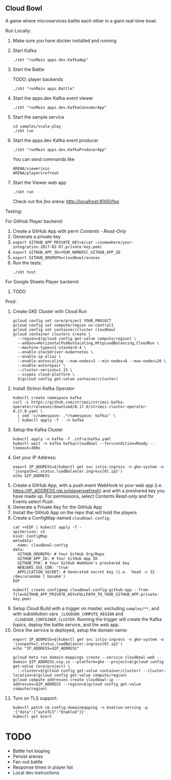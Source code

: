 Cloud Bowl
----------

A game where microservices battle each other in a giant real-time bowl.


Run Locally:
1. Make sure you have docker installed and running
1. Start Kafka
    ```
    ./sbt "runMain apps.dev.KafkaApp"
    ```
1. Start the Battle

    TODO: player backends
    ```
    ./sbt "runMain apps.Battle"
    ```
1. Start the apps.dev Kafka event viewer
    ```
    ./sbt "runMain apps.dev.KafkaConsumerApp"
    ```
1. Start the sample service
    ```
    cd samples/scala-play
    ./sbt run
    ```
1. Start the apps.dev Kafka event producer
    ```
    ./sbt "runMain apps.dev.KafkaProducerApp"
    ```
    You can send commands like
    ```
    ARENA/viewerjoin
    ARENA/playersrefresh
    ```
1. Start the Viewer web app
    ```
    ./sbt run
    ```
    Check out the *foo* arena: [http://localhost:9000/foo](http://localhost:9000/foo)


Testing:

For GitHub Player backend:

1. Create a GitHub App with perm *Contents - Read-Only*
1. Generate a private key
1. `export GITHUB_APP_PRIVATE_KEY=$(cat ~/somewhere/your-integration.2017-02-07.private-key.pem)`
1. `export GITHUB_APP_ID=YOUR_NUMERIC_GITHUB_APP_ID`
1. `export GITHUB_ORGREPO=cloudbowl/arenas`
1. Run the tests:
    ```
    ./sbt test
    ```

For Google Sheets Player backend:

1. TODO


Prod:
1. Create GKE Cluster with Cloud Run
    ```
    gcloud config set core/project YOUR_PROJECT
    gcloud config set compute/region us-central1
    gcloud config set container/cluster cloudbowl
    gcloud container clusters create \
      --region=$(gcloud config get-value compute/region) \
      --addons=HorizontalPodAutoscaling,HttpLoadBalancing,CloudRun \
      --machine-type=n1-standard-4 \
      --enable-stackdriver-kubernetes \
      --enable-ip-alias \
      --enable-autoscaling --num-nodes=3 --min-nodes=0 --max-nodes=20 \
      --enable-autorepair \
      --cluster-version=1.15 \
      --scopes cloud-platform \
      $(gcloud config get-value container/cluster)
    ```
1. Install Strimzi Kafka Operator
    ```
    kubectl create namespace kafka
    curl -L https://github.com/strimzi/strimzi-kafka-operator/releases/download/0.17.0/strimzi-cluster-operator-0.17.0.yaml \
      | sed 's/namespace: .*/namespace: kafka/' \
      | kubectl apply -f - -n kafka
    ```
1. Setup the Kafka Cluster
    ```
    kubectl apply -n kafka -f .infra/kafka.yaml
    kubectl wait -n kafka kafka/cloudbowl --for=condition=Ready --timeout=300s
    ```
1. Get your IP Address:
    ```
    export IP_ADDRESS=$(kubectl get svc istio-ingress -n gke-system -o 'jsonpath={.status.loadBalancer.ingress[0].ip}')
    echo $IP_ADDRESS
    ```
1. Create a GitHub App, with a push event WebHook to your web app (i.e. https://IP_ADDRESS.nip.io/playersrefresh) and with a preshared key you have made up.  For permissions, select Contents *Read-only* and for Events select *Push*.
1. Generate a Private Key for the GitHub App
1. Install the GitHub App on the repo that will hold the players
1. Create a ConfigMap named `cloudbowl-config`:
    ```
    cat <<EOF | kubectl apply -f -
    apiVersion: v1
    kind: ConfigMap
    metadata:
      name: cloudbowl-config
    data:
      GITHUB_ORGREPO: # Your GitHub Org/Repo
      GITHUB_APP_ID: # Your GitHub App ID
      GITHUB_PSK: # Your GitHub WebHook's preshared key
      WEBJARS_USE_CDN: 'true'
      APPLICATION_SECRET: # Generated secret key (i.e. `head -c 32 /dev/urandom | base64`)
    EOF

    kubectl create configmap cloudbowl-config-github-app --from-file=GITHUB_APP_PRIVATE_KEY=FULLPATH_TO_YOUR_GITHUB_APP.private-key.pem)
    ```
1. Setup Cloud Build with a trigger on master, excluding `samples/**`, and with substitution vars `_CLOUDSDK_COMPUTE_REGION` and `_CLOUDSDK_CONTAINER_CLUSTER`.  Running the trigger will create the Kafka topics, deploy the battle service, and the web app.
1. Once the service is deployed, setup the domain name:
    ```
    export IP_ADDRESS=$(kubectl get svc istio-ingress -n gke-system -o 'jsonpath={.status.loadBalancer.ingress[0].ip}')
    echo "IP_ADDRESS=$IP_ADDRESS"
   
    gcloud beta run domain-mappings create --service cloudbowl-web --domain $IP_ADDRESS.nip.io --platform=gke --project=$(gcloud config get-value core/project) \
      --cluster=$(gcloud config get-value container/cluster) --cluster-location=$(gcloud config get-value compute/region)
    gcloud compute addresses create cloudbowl-ip --addresses=$IP_ADDRESS --region=$(gcloud config get-value compute/region)
    ```
1. Turn on TLS support:
    ```
    kubectl patch cm config-domainmapping -n knative-serving -p '{"data":{"autoTLS":"Enabled"}}'
    kubectl get kcert
    ```

# TODO

- Battle hot looping
- Persist arenas
- Fan-out battle
- Response times in player list
- Local dev instructions
